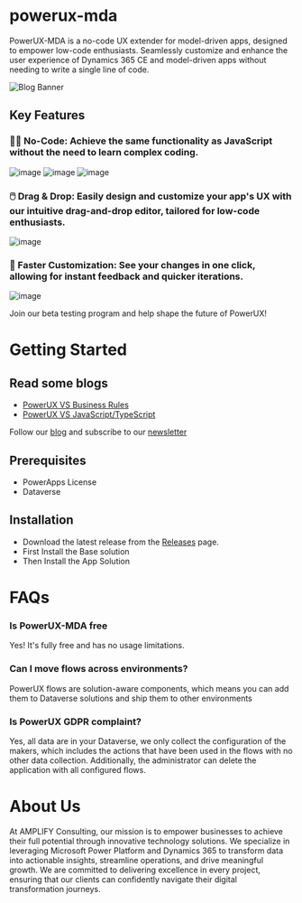 # powerux-mda
PowerUX-MDA is a no-code UX extender for model-driven apps, designed to empower low-code enthusiasts. Seamlessly customize and enhance the user experience of Dynamics 365 CE and model-driven apps without needing to write a single line of code.

![Blog Banner](https://github.com/user-attachments/assets/d09ca7df-acf0-4cc3-916a-96552587f2da)


## Key Features
### 🧑‍💻 No-Code: Achieve the same functionality as JavaScript without the need to learn complex coding.
![image](https://github.com/user-attachments/assets/f97e7ae7-be30-43bb-9624-6d18b6ef4e9f)
![image](https://github.com/user-attachments/assets/2f3f05d3-f0e3-49bc-8efb-4f5b48d86b84)
![image](https://github.com/user-attachments/assets/997fecb6-02e1-4efd-a21f-fedb7aa75c11)


### 🖱️ Drag & Drop: Easily design and customize your app's UX with our intuitive drag-and-drop editor, tailored for low-code enthusiasts.
![image](https://github.com/user-attachments/assets/4ea38701-5c2a-44bd-8264-35ef2c0c5544)

### 🚀 Faster Customization: See your changes in one click, allowing for instant feedback and quicker iterations.
![image](https://github.com/user-attachments/assets/ff82f865-c4e9-4cbd-a6f9-e3aba33701c5)


Join our beta testing program and help shape the future of PowerUX!

# Getting Started

## Read some blogs
- [PowerUX VS Business Rules](https://blog.amplifyit.be/powerux-vs-business-rules)
- [PowerUX VS JavaScript/TypeScript](https://blog.amplifyit.be/powerux-vs-javascripttypescript)

Follow our [blog](https://blog.amplifyit.be/series/power-ux) and subscribe to our [newsletter](https://blog.amplifyit.be/newsletter)


## Prerequisites
- PowerApps License
- Dataverse


## Installation
- Download the latest release from the [Releases](../releases) page.
- First Install the Base solution
- Then Install the App Solution





# FAQs

### Is PowerUX-MDA free
Yes! It's fully free and has no usage limitations.

### Can I move flows across environments?
PowerUX flows are solution-aware components, which means you can add them to Dataverse solutions and ship them to other environments

### Is PowerUX GDPR complaint?
Yes, all data are in your Dataverse, we only collect the configuration of the makers, which includes the actions that have been used in the flows with no other data collection. Additionally, the administrator can delete the application with all configured flows.




# About Us

At AMPLIFY Consulting, our mission is to empower businesses to achieve their full potential through innovative technology solutions. We specialize in leveraging Microsoft Power Platform and Dynamics 365 to transform data into actionable insights, streamline operations, and drive meaningful growth. We are committed to delivering excellence in every project, ensuring that our clients can confidently navigate their digital transformation journeys.


